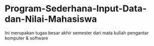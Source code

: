 # Program-Sederhana-Input-Data-dan-Nilai-Mahasiswa
Ini merupakan tugas besar akhir semester dari mata kuliah pengantar komputer & software

